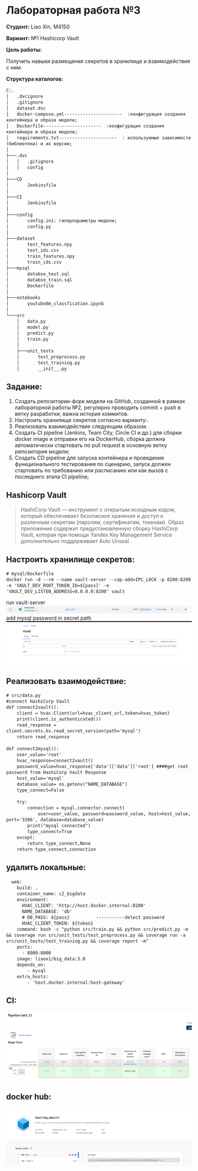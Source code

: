 # Лабораторная работа  №3
**Студент:** Liao Xin, M4150

**Вариант:** №1	Hashicorp Vault

**Цель работы:**

Получить навыки размещения секретов в хранилище и взаимодействия с ним.


**Структура каталогов:**
```
C:.
│   .dvcignore
│   .gitignore
│   dataset.dvc
│   docker-compose.yml----------------------  :конфигурация создания контейнера и образа модели;
│   Dockerfile----------------------  :конфигурация создания контейнера и образа модели;
│   requirements.txt----------------------  : используемые зависимости (библиотеки) и их версии;
│
├───.dvc
│   │   .gitignore
│   │   config
│
├───CD
│       Jenkinsfile
│
├───CI
│       Jenkinsfile
│
├───config
│       config.ini: гиперпараметры модели;
│       config.py
│
├───dataset
│       test_features.npy
│       test_ids.csv
│       train_features.npy
│       train_ids.csv
├───mysql
│       databse_test.sql
│       databse_train.sql
│       Dockerfile
│
├───notebooks
│       youtube8m_classfication.ipynb
│
└───src
    │   data.py
    │   model.py
    │   predict.py
    │   train.py
    │
    ├───unit_tests
    │       test_preprocess.py
    │       test_training.py
    │       __init__.py

```

## Задание:

1. Создать репозитории-форк модели на GitHub, созданной в рамках лабораторной работы №2, регулярно проводить commit + push в ветку разработки, важна история коммитов.
2. Настроить хранилище секретов согласно варианту:.
3. Реализовать взаимодействие следующим образом.
4. Создать CI pipeline (Jenkins, Team City, Circle CI и др.) для сборки docker image и отправки его на DockerHub,   сборка должна автоматически стартовать по pull request в основную ветку репозитория модели;
5. Создать CD pipeline для запуска контейнера и проведения функционального тестирования по сценарию, запуск должен стартовать по требованию или расписанию или как вызов с последнего этапа CI pipeline;

## Hashicorp Vault
 
>HashiCorp Vault — инструмент с открытым исходным кодом, который обеспечивает безопасное хранение и доступ к различным секретам (паролям, сертификатам, токенам). Образ приложения содержит предустановленную сборку HashiCorp Vault, которая при помощи Yandex Key Management Service дополнительно поддерживает Auto Unseal .

## Настроить хранилище секретов:

```
# mysql/Dockerfile
docker run -d --rm --name vault-server --cap-add=IPC_LOCK -p 8200:8200 -e 'VAULT_DEV_ROOT_TOKEN_ID=${pass}' -e 'VAULT_DEV_LISTEN_ADDRESS=0.0.0.0:8200' vault
```
run vault-server
![containers](https://github.com/liaoxin-a/big_data_lab3/blob/main/imgs/containers.PNG)
add mysql password in secret path
![valus](https://github.com/liaoxin-a/big_data_lab3/blob/main/imgs/valus.PNG)

## Реализовать взаимодействие: 
```
# src/data.py
#connect HashiCorp Vault
def connect2vault():
    client = hvac.Client(url=hvac_client_url,token=hvac_token)
    print(client.is_authenticated())
    read_response = client.secrets.kv.read_secret_version(path='mysql')
    return read_response

def connect2mysql():
    user_value='root'
    hvac_response=connect2vault()
    password_value=hvac_response['data']['data']['root'] ####get root password from HashiCorp Vault Response
    host_value='mysql'
    database_value= os.getenv("NAME_DATABASE")
    type_connect=False

    try:
        connection = mysql.connector.connect(
            user=user_value, password=password_value, host=host_value, port='3306', database=database_value)
        print("mysql connected")
        type_connect=True
    except:
        return type_connect,None
    return type_connect,connection

```
   
## удалить локальные:
```
  web:
    build: .
    container_name: c2_bigdata
    environment:
      HVAC_CLIENT: 'http://host.docker.internal:8200'
      NAME_DATABASE: 'db'
      # DB_PASS: ${pass}          -----------delect password
      HVAC_CLIENT_TOKEN: ${token}
    command: bash -c "python src/train.py && python src/predict.py -m && coverage run src/unit_tests/test_preprocess.py && coverage run -a src/unit_tests/test_training.py && coverage report -m"
    ports:
      - 8000:8000
    image: liaox1/big_data:3.0
    depends_on:
        - mysql
    extra_hosts:
        - 'host.docker.internal:host-gateway'
```


## CI:
![CI](https://github.com/liaoxin-a/big_data_lab3/blob/main/imgs/CI.PNG)


## docker hub:
![hub](https://github.com/liaoxin-a/big_data_lab3/blob/main/imgs/docker%20hub.PNG)

